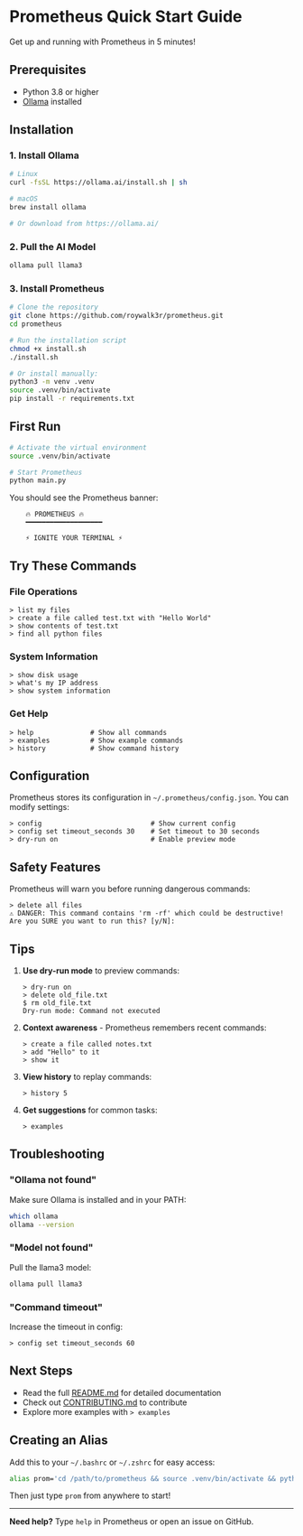 # Prometheus Quick Start Guide

Get up and running with Prometheus in 5 minutes!

## Prerequisites

- Python 3.8 or higher
- [Ollama](https://ollama.ai/) installed

## Installation

### 1. Install Ollama

```bash
# Linux
curl -fsSL https://ollama.ai/install.sh | sh

# macOS
brew install ollama

# Or download from https://ollama.ai/
```

### 2. Pull the AI Model

```bash
ollama pull llama3
```

### 3. Install Prometheus

```bash
# Clone the repository
git clone https://github.com/roywalk3r/prometheus.git
cd prometheus

# Run the installation script
chmod +x install.sh
./install.sh

# Or install manually:
python3 -m venv .venv
source .venv/bin/activate
pip install -r requirements.txt
```

## First Run

```bash
# Activate the virtual environment
source .venv/bin/activate

# Start Prometheus
python main.py
```

You should see the Prometheus banner:

```
    🔥 PROMETHEUS 🔥
    ━━━━━━━━━━━━━━━━━━━
    
    ⚡ IGNITE YOUR TERMINAL ⚡
```

## Try These Commands

### File Operations
```
> list my files
> create a file called test.txt with "Hello World"
> show contents of test.txt
> find all python files
```

### System Information
```
> show disk usage
> what's my IP address
> show system information
```

### Get Help
```
> help              # Show all commands
> examples          # Show example commands
> history           # Show command history
```

## Configuration

Prometheus stores its configuration in `~/.prometheus/config.json`. You can modify settings:

```
> config                           # Show current config
> config set timeout_seconds 30    # Set timeout to 30 seconds
> dry-run on                       # Enable preview mode
```

## Safety Features

Prometheus will warn you before running dangerous commands:

```
> delete all files
⚠️ DANGER: This command contains 'rm -rf' which could be destructive!
Are you SURE you want to run this? [y/N]:
```

## Tips

1. **Use dry-run mode** to preview commands:
   ```
   > dry-run on
   > delete old_file.txt
   $ rm old_file.txt
   Dry-run mode: Command not executed
   ```

2. **Context awareness** - Prometheus remembers recent commands:
   ```
   > create a file called notes.txt
   > add "Hello" to it
   > show it
   ```

3. **View history** to replay commands:
   ```
   > history 5
   ```

4. **Get suggestions** for common tasks:
   ```
   > examples
   ```

## Troubleshooting

### "Ollama not found"
Make sure Ollama is installed and in your PATH:
```bash
which ollama
ollama --version
```

### "Model not found"
Pull the llama3 model:
```bash
ollama pull llama3
```

### "Command timeout"
Increase the timeout in config:
```
> config set timeout_seconds 60
```

## Next Steps

- Read the full [README.md](README.md) for detailed documentation
- Check out [CONTRIBUTING.md](CONTRIBUTING.md) to contribute
- Explore more examples with `> examples`

## Creating an Alias

Add this to your `~/.bashrc` or `~/.zshrc` for easy access:

```bash
alias prom='cd /path/to/prometheus && source .venv/bin/activate && python main.py'
```

Then just type `prom` from anywhere to start!

---

**Need help?** Type `help` in Prometheus or open an issue on GitHub.
